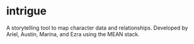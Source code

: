 # intrigue
A storytelling tool to map character data and relationships. Developed by Ariel, Austin, Marina, and Ezra using the MEAN stack. 
